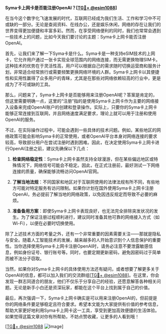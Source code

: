 **Syma卡上网卡是否能注册OpenAI？[[TG💪+ @esim1088](https://t.me/s/esim1088)]**

在当今这个数字化飞速发展的时代，互联网已经成为我们生活、工作和学习中不可或缺的一部分。无论是查阅资料、在线办公，还是娱乐休闲，网络的存在让我们的世界变得更加便捷和丰富多彩。然而，在享受网络便利的同时，我们也常常会遇到一些技术上的问题，比如今天我们要讨论的主题：Syma卡上网卡能否注册OpenAI。

首先，让我们来了解一下Syma卡是什么。Syma卡是一种支持eSIM技术的上网卡，它允许用户通过一张卡实现全球范围内的网络连接，而无需更换物理SIM卡。这种技术的优势在于灵活性高，用户可以根据自己的需求随时切换运营商和服务计划，非常适合经常旅行或需要频繁更换网络环境的人群。Syma卡上网卡以其便捷性和实用性赢得了众多用户的青睐，尤其是在那些对网络依赖较高的行业中，更是成为了不可或缺的工具。

那么，问题来了，Syma卡上网卡是否能够用来注册OpenAI呢？答案是肯定的，但这里需要明确一点，这里的“注册”指的是使用Syma卡上网卡作为主要的网络接入设备来完成OpenAI账户的创建和登录操作。实际上，只要你的Syma卡上网卡能够正常连接到互联网，并且网络速度满足要求，理论上就可以用于注册和使用OpenAI的服务。

不过，在实际操作过程中，可能会遇到一些具体的技术问题。例如，某些地区的网络政策可能会影响Syma卡的正常使用，或者OpenAI平台本身对网络连接的要求较高，导致部分用户在尝试注册时遇到困难。因此，在决定使用Syma卡上网卡进行OpenAI注册之前，建议先确保以下几点：

1. **检查网络稳定性**：Syma卡上网卡虽然支持全球漫游，但在某些偏远地区或特殊情况下，网络信号可能会不稳定。因此，在正式注册前，最好测试一下网络连接的质量，确保能够流畅访问OpenAI官网。

2. **了解当地法规**：不同国家和地区对于互联网使用的法律法规有所不同，有些地方可能对特定服务有访问限制。如果你计划在国外使用Syma卡上网卡注册OpenAI，务必提前了解当地的网络政策，以免因违反规定而导致不必要的麻烦。

3. **准备备用方案**：即使Syma卡上网卡表现良好，也无法完全排除突发状况的发生。为了保证注册过程顺利进行，建议同时准备其他可靠的网络接入方式（如Wi-Fi），以便在必要时切换使用。

除了上述技术方面的考量之外，还有一个非常重要的因素需要关注——那就是隐私与安全。随着人工智能技术的发展，越来越多的人开始意识到个人信息保护的重要性。当你选择使用Syma卡上网卡注册OpenAI时，请务必注意不要泄露敏感信息，例如身份证号、银行账号等。同时，也要定期更新密码，避免因密码过于简单而被不法分子窃取。

当然，如果你对Syma卡上网卡的具体使用方法还有疑问，或者想要了解更多关于OpenAI的信息，都可以加入我们的交流群组[[TG💪+ @esim1088](https://t.me/s/esim1088)]。在这里，你会发现一群志同道合的朋友，他们不仅乐于分享自己的经验，还愿意解答各种相关问题。无论是新手小白还是资深玩家，都能在这个平台上找到属于自己的价值。

最后，再次强调一下，Syma卡上网卡确实是可以用来注册OpenAI的，但前提是你的网络条件要足够稳定且符合要求。希望本文能为大家提供有价值的参考信息，帮助大家更好地利用Syma卡上网卡这一工具，享受到更加高效便捷的生活体验。如果觉得这篇文章对你有所帮助，不妨点赞收藏，让更多的人看到哦！

[[TG💪+ @esim1088](https://t.me/s/esim1088) ![Image](https://i.postimg.cc/4NQfJmqS/Snipaste-2025-05-13-00-14-12.png)]